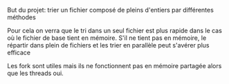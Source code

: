 But du projet: trier un fichier composé de pleins d'entiers par différentes méthodes

Pour cela on verra que le tri dans un seul fichier est plus rapide dans le cas où le fichier de base tient en mémoire.
S'il ne tient pas en mémoire, le répartir dans plein de fichiers et les trier en parallèle peut s'avérer plus efficace

Les fork sont utiles mais ils ne fonctionnent pas en mémoire partagée alors que les threads oui.
